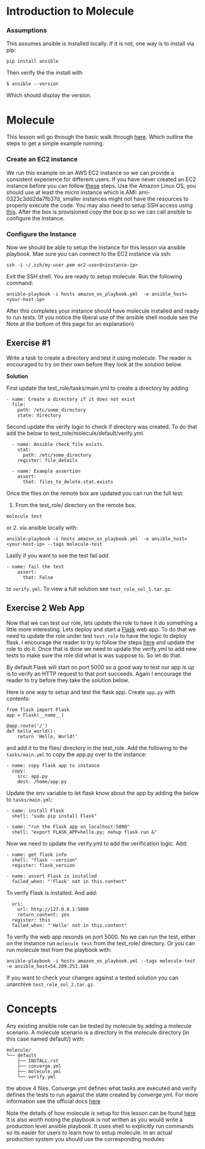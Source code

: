 # Introduction to Molecule 

### Assumptions
This assumes ansible is installed locally. If it is not, one way is to install via pip:
```
pip install ansible
```
Then verify the the install with 
```
$ ansible --version
```
Which should display the version.

# Molecule
This lesson will go through the basic walk through [here](https://molecule.readthedocs.io/en/latest/getting-started.html#run-test-sequence-commands).
Which outline the steps to get a simple example running. 

### Create an EC2 instance 
We run this example on an AWS EC2 instance so we can provide a consistent experience
for different users. If you have never created an EC2 instance before you can follow [these](https://docs.aws.amazon.com/efs/latest/ug/gs-step-one-create-ec2-resources.html)
steps. Use the Amazon Linux OS, you should use at least the micro instance 
which is AMI: ami-0323c3dd2da7fb37d, smaller instances might not have the 
resources to properly execute the code. You may also need to setup SSH access
using [this](https://docs.aws.amazon.com/AWSEC2/latest/UserGuide/ec2-key-pairs.html#having-ec2-create-your-key-pair).
After the box is provisioned copy the box ip so we can call ansible to
configure the instance.
 

### Configure the Instance
Now we should be able to setup the instance for this lesson via ansible playbook. 
Mae sure you can connect to the EC2 instance via ssh:
```
ssh -i ~/.ssh/my-user.pem ec2-user@<instance-ip>
```
Exit the SSH shell. You are ready to setup molecule. Run the following command:
```
ansible-playbook -i hosts amazon_os_playbook.yml  -e ansible_host=<your-host-ip>
```
After this completes your instance should have molecule installed and ready to 
run tests. (If you notice the liberal use of the ansible shell module see 
the Note at the bottom of this page for an explanation)

## Exercise #1
Write a task to create a directory and test it using molecule. The
reader is encouraged to try on their own before they look at the 
solution below.

**Solution**

First update the test_role/tasks/main.yml to create a directory by adding
```
- name: Create a directory if it does not exist
  file:
    path: /etc/some_directory
    state: directory
```

Second update the verify logic to check if directory was created. To do that
add the below to test_role/molecule/default/verify.yml.
```
  - name: Ansible check file exists.
    stat:
      path: /etc/some_directory
    register: file_details

  - name: Example assertion
    assert:
      that: files_to_delete.stat.exists
```

Once the files on the remote box are updated you can run the full test:

1. From the test_role/ directory on the remote box. 
```
molecule test
```
or 2. via ansible locally with:
```
ansible-playbook -i hosts amazon_os_playbook.yml  -e ansible_host=<your-host-ip> --tags molecule-test
```
Lastly if you want to see the test fail add
```  
- name: fail the test
    assert:
      that: False
```
to `verify.yml`. To view a full solution see `test_role_sol_1.tar.gz`.

## Exercise 2 Web App
Now that we can test our role, lets update the role to have it do 
something a little more interesting. Lets deploy and start a [Flask](https://www.fullstackpython.com/flask.html)
web app. To do that we need to update the role under test `test_role`
to have the logic to deploy flask. I encourage the reader to try to
follow the steps [here](https://flask.palletsprojects.com/en/1.1.x/installation/)
and update the role to do it.
Once that is done we need to update the verify.yml to add new tests to make sure
the role did what is was suppose to. So let do that.

By default Flask will start on port 5000 so a good way to test our app is up is
to verify an HTTP request to that port succeeds. Again I encourage the reader
to try before they take the solution below.

Here is one way to setup and test the flask app. Create `app.py` with contents:
```
from flask import Flask
app = Flask(__name__)

@app.route('/')
def hello_world():
    return 'Hello, World!'
```
and add it to the files/ directory in the test_role. Add the following to the 
`tasks/main.yml` to copy the app.py over to the instance:
```
- name: copy flask app to instance
  copy: 
    src: app.py
    dest: /home/app.py
```
Update the env variable to let flask know about the app by adding the below to
`tasks/main.yml`:
```
- name: install Flask
  shell: "sudo pip install Flask"

- name: "run the Flask app on localhost:5000"
  shell: "export FLASK_APP=hello.py; nohup flask run &"
```
Now we need to update the verify.yml to add the verification logic. Add:
```
- name: get flask info
  shell: "flask --version"
  register: flask_version

- name: assert Flask is installed
  failed_when: "'Flask' not in this.content"
```
To verify Flask is installed. And add:
```
  uri:
    url: http://127.0.0.1:5000
    return_content: yes
  register: this
  failed_when: "'Hello' not in this.content"
```
To verify the web app resonds on port 5000.
No we can run the test, either on the instance run `molecule test` 
from the test_role/ directory. Or you can run molecule test from the playbook
with:
```
ansible-playbook -i hosts amazon_os_playbook.yml --tags molecule-test -e ansible_host=54.209.251.184 
```

If you want to check your changes against a tested solution you can 
unarchive `test_role_sol_2.tar.gz`.

# Concepts
Any existing ansible role can be tested by molecule by adding a molecule scenario.
A molecule scenario is a directory in the molecule directory (in this case 
named default/) with:
```
molecule/
└── default
    ├── INSTALL.rst
    ├── converge.yml
    ├── molecule.yml
    └── verify.yml
```
the above 4 files. Converge.yml defines what tasks are executed 
and verify defines the tests to run against the state created by
converge.yml. For more information see the official docs 
[here](https://molecule.readthedocs.io/en/latest/configuration.html#scenario)

Note the details of how molecule is setup for this lesson can be found [here](amazon_os_playbook.yml)
It is also worth noting the playbook is not written as you would write a production
level ansible playbook. It uses shell to explicitly run commands so its easier for 
users to learn how to setup molecule. In an actual production system you should use
the corresponding modules 
